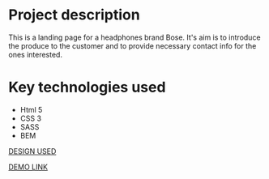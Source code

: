 # Project description

This is a landing page for a headphones brand Bose. It's aim is to introduce the produce to the customer 
and to provide necessary contact info for the ones interested. 

# Key technologies used
- Html 5
- CSS 3
- SASS
- BEM

[DESIGN USED](https://www.figma.com/file/OMjQNb3hg1LKMV4OwyQ3Ao/BOSE?node-id=0%3A1)

[DEMO LINK](https://olenitut.github.io/bose/)
